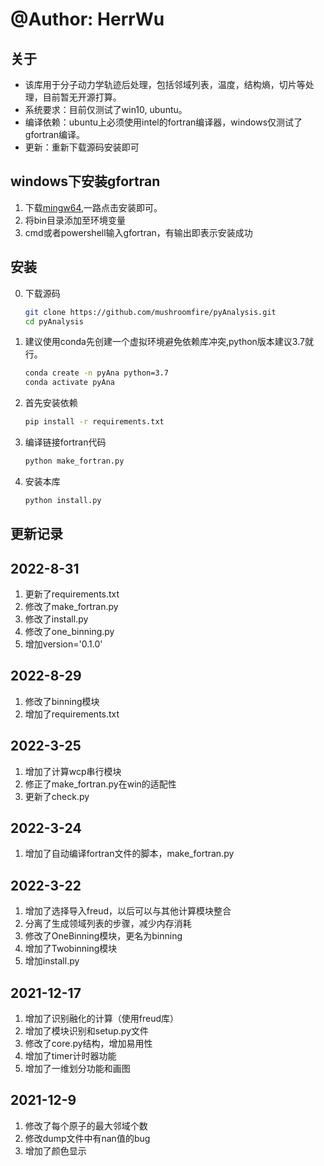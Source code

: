 # @Author: HerrWu 

## 关于
- 该库用于分子动力学轨迹后处理，包括邻域列表，温度，结构熵，切片等处理，目前暂无开源打算。
- 系统要求：目前仅测试了win10, ubuntu。
- 编译依赖：ubuntu上必须使用intel的fortran编译器，windows仅测试了gfortran编译。
- 更新：重新下载源码安装即可

## windows下安装gfortran
1. 下载[mingw64](http://www.mushroomfire.com:12162/api/v3/file/get/305/mingw-w64-install.exe?sign=YimpfliY7iMhtcAdddaw0hj504BjtVhMn4vDOAW63i8%3D%3A0),一路点击安装即可。
2. 将bin目录添加至环境变量
3. cmd或者powershell输入gfortran，有输出即表示安装成功
## 安装
0. 下载源码
    ```bash
    git clone https://github.com/mushroomfire/pyAnalysis.git
    cd pyAnalysis
    ```
1. 建议使用conda先创建一个虚拟环境避免依赖库冲突,python版本建议3.7就行。
    ```bash
    conda create -n pyAna python=3.7
    conda activate pyAna
    ```
2. 首先安装依赖
    ```bash
    pip install -r requirements.txt
    ```
3. 编译链接fortran代码
    ```python
    python make_fortran.py
    ```
4. 安装本库
    ```python
    python install.py
    ```

## 更新记录

## 2022-8-31
1. 更新了requirements.txt
2. 修改了make_fortran.py
3. 修改了install.py
4. 修改了one_binning.py
5. 增加version='0.1.0'

## 2022-8-29
1. 修改了binning模块
2. 增加了requirements.txt

## 2022-3-25
1. 增加了计算wcp串行模块
2. 修正了make_fortran.py在win的适配性
3. 更新了check.py

## 2022-3-24
1. 增加了自动编译fortran文件的脚本，make_fortran.py 

## 2022-3-22
1. 增加了选择导入freud，以后可以与其他计算模块整合
2. 分离了生成领域列表的步骤，减少内存消耗
3. 修改了OneBinning模块，更名为binning
4. 增加了Twobinning模块
5. 增加install.py

## 2021-12-17
1. 增加了识别融化的计算（使用freud库）
2. 增加了模块识别和setup.py文件
3. 修改了core.py结构，增加易用性
4. 增加了timer计时器功能
5. 增加了一维划分功能和画图

## 2021-12-9
1. 修改了每个原子的最大邻域个数
2. 修改dump文件中有nan值的bug
3. 增加了颜色显示